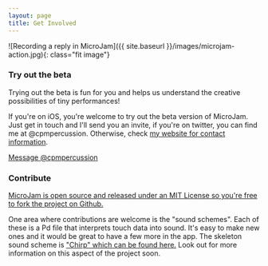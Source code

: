 ```yaml
---
layout: page
title: Get Involved
---
```


![Recording a reply in MicroJam]({{ site.baseurl }}/images/microjam-action.jpg){: class="fit image"}

### Try out the beta

Trying out the beta is fun for you and helps us understand the creative possibilities of tiny performances!

If you're on iOS, you're welcome to try out the beta version of MicroJam. Just get in touch and I'll send you an invite, if you're on twitter, you can find me at @cpmpercussion. Otherwise, check [my website for contact information](http://www.mn.uio.no/ifi/english/people/aca/charlepm/).

<a href="https://twitter.com/messages/compose?recipient_id=13996052" class="twitter-dm-button" data-screen-name="cpmpercussion" data-show-count="false">Message @cpmpercussion</a><script async src="//platform.twitter.com/widgets.js" charset="utf-8"></script>

### Contribute

[MicroJam is open source and released under an MIT License so you're free to fork the project on Github.](https://github.com/cpmpercussion/microjam)

One area where contributions are welcome is the "sound schemes". Each of these is a Pd file that interprets touch data into sound. It's easy to make new ones and it would be great to have a few more in the app. The skeleton sound scheme is ["Chirp" which can be found here.](https://github.com/cpmpercussion/microjam/blob/master/synth/chirp.pd) Look out for more information on this aspect of the project soon.